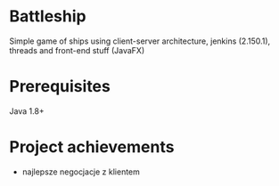 # Battleship
Simple game of ships using client-server architecture, jenkins (2.150.1), threads and front-end stuff (JavaFX)
# Prerequisites
Java 1.8+

# Project achievements
+ najlepsze negocjacje z klientem
